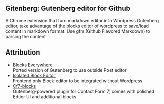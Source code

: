 Gitenberg: Gutenberg editor for Github
--------------------------------------

A Chrome extension that turn markdown editor into Wordpress Gutenberg editor, take advantage of the blocks editor of wordpress to save/load content in markdown format. Use gfm (Github Flavored Markdown) to parsing the content

Attribution
-----------

- [Blocks Everywhere](https://github.com/Automattic/blocks-everywhere)  
    Ported version of Gutenberg to use outside Post editor
- [Isolated Block Editor](https://github.com/Automattic/isolated-block-editor/)  
    Frontend only Block editor to be integrated without Wordpress
- [Cf7-blocks](https://github.com/CakeWP/cf7-blocks)  
    Gutenberg-powered plugin for Contact Form 7, comes with polished Edtior UI and additional blocks
